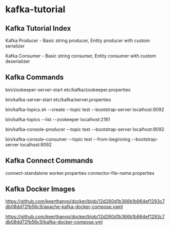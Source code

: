 # kafka-tutorial
Kafka Tutorial Index
------------------------------------
Kafka Producer - Basic string producer, Entity producer with custom serializer

Kafka Consumer - Basic string consumer, Entity consumer with custom deserializer

Kafka Commands
------------------------------------

bin/zookeeper-server-start etc/kafka/zookeeper.properties

bin/kafka-server-start etc/kafka/server.properties

bin/kafka-topics.sh --create --topic test --bootstrap-server localhost:9092

bin/kafka-topics --list --zookeeper localhost:2181

bin/kafka-console-producer --topic test --bootstrap-server localhost:9092

bin/kafka-console-consumer --topic test --from-beginning --bootstrap-server localhost:9092

Kafka Connect Commands
------------------------------------

connect-standalone worker.properties connector-file-name.properties


Kafka Docker Images
------------------------------------
https://github.com/keerthanvp/docker/blob/12d260d1b366b1b964ef1293c7db08dd72fb56c9/apache-kafka-docker-compose.yaml

https://github.com/keerthanvp/docker/blob/12d260d1b366b1b964ef1293c7db08dd72fb56c9/kafka-docker-compose.yml
